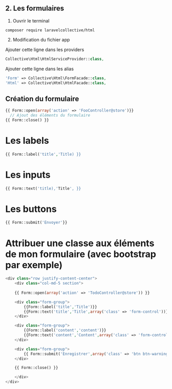 ## 2. Les formulaires

1. Ouvrir le terminal
```TERMINAL
composer require laravelcollective/html
```

2. Modification du fichier app

Ajouter cette ligne dans les providers
```PHP
Collective\Html\HtmlServiceProvider::class,
```

Ajouter cette ligne dans les alias
```PHP
'Form' => Collective\Html\FormFacade::class,
'Html' => Collective\Html\HtmlFacade::class,
```

## Création du formulaire
```PHP
{{ Form::open(array('action' => 'FooController@store')}}
  // Ajout des éléments du formulaire
{{ Form::close() }}

```

# Les labels
```PHP
{{ Form::label('title','Title) }}

```
# Les inputs
```PHP
{{ Form::text('title),'Title', }}

```
# Les buttons
```PHP
{{ Form::submit('Envoyer'}}

```

# Attribuer une classe aux éléments de mon formulaire (avec bootstrap par exemple)

```PHP
<div class="row justify-content-center">
    <div class="col-md-5 section">
    
    {{ Form::open(array('action' => 'TodoController@store')) }}

    <div class="form-group">
        {{Form::label('title','Title')}}
        {{Form::text('title','Title',array('class' => 'form-control'))}}
    </div>

    <div class="form-group">
        {{Form::label('content','content')}}
        {{Form::text('content','Content',array('class' => 'form-control'))}}
    </div>

    <div class="form-group">
        {{ Form::submit('Enregistrer',array('class' => 'btn btn-warning')) }}
    </div>

    {{ Form::close() }}

    </div>
</div>
```

